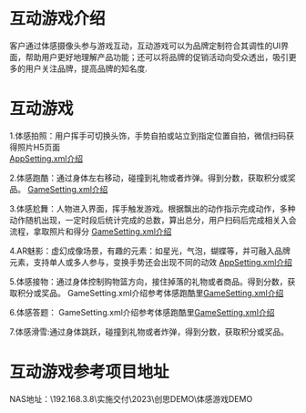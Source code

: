 # 互动游戏介绍
客户通过体感摄像头参与游戏互动，互动游戏可以为品牌定制符合其调性的UI界面，帮助用户更好地理解产品功能；还可以将品牌的促销活动向受众透出，吸引更多的用户关注品牌，提高品牌的知名度.


# 互动游戏

1.体感拍照：用户挥手可切换头饰，手势自拍或站立到指定位置自拍，微信扫码获得照片H5页面         
[AppSetting.xml介绍]()

2.体感跑酷：通过身体左右移动，碰撞到礼物或者炸弹。得到分数，获取积分或奖品。
[GameSetting.xml介绍]()

3.体感尬舞：人物进入界面，挥手触发游戏。根据飘出的动作指示完成动作，多种动作随机出现，一定时段后统计完成的总数，算出总分，用户扫码后完成相关入会流程，拿取照片和得分
[GameSetting.xml介绍]()

4.AR魅影：虚幻成像场景，有趣的元素：如星光，气泡，蝴蝶等，并可融入品牌元素，支持单人或多人参与，变换手势还会出现不同的动效
[AppSetting.xml介绍]()

5.体感接物：通过身体控制购物篮方向，接住掉落的礼物或者商品。得到分数，获取积分或奖品。
GameSetting.xml介绍参考体感跑酷里[GameSetting.xml介绍]()
 
6.体感答题：
GameSetting.xml介绍参考体感跑酷里[GameSetting.xml介绍]()

7.体感滑雪:通过身体跳跃，碰撞到礼物或者炸弹，得到分数，获取积分或奖品。



# 互动游戏参考项目地址
NAS地址：\\192.168.3.8\实施交付\2023\创思DEMO\体感游戏DEMO


